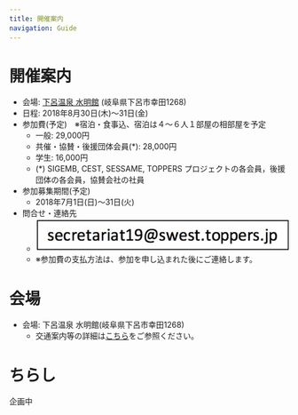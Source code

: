 ```yaml
---
title: 開催案内
navigation: Guide
---
```

# 開催案内

* 会場: [下呂温泉 水明館](https://www.suimeikan.co.jp) (岐阜県下呂市幸田1268)
* 日程: 2018年8月30日(木)〜31日(金)
* 参加費(予定)　※宿泊・食事込、宿泊は４～６人１部屋の相部屋を予定
  * 一般: 29,000円
  * 共催・協賛・後援団体会員(\*): 28,000円
  * 学生: 16,000円
  * (\*) SIGEMB, CEST, SESSAME, TOPPERS プロジェクトの各会員，後援団体の各会員，協賛会社の社員
* 参加募集期間(予定)
  * 2018年7月1日(日)〜31日(火)
* 問合せ・連絡先
  * ![事務局連絡先](../images/mail19.jpg)
  * ※参加費の支払方法は、参加を申し込まれた後にご連絡します。

# 会場

* 会場: 下呂温泉 水明館(岐阜県下呂市幸田1268)
  * 交通案内等の詳細は[こちら](https://www.suimeikan.co.jp)をご参照ください。 

# ちらし

企画中

